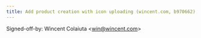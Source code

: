 ```yaml
---
title: Add product creation with icon uploading (wincent.com, b970662)
---
```


Signed-off-by: Wincent Colaiuta &lt;win@wincent.com&gt;
